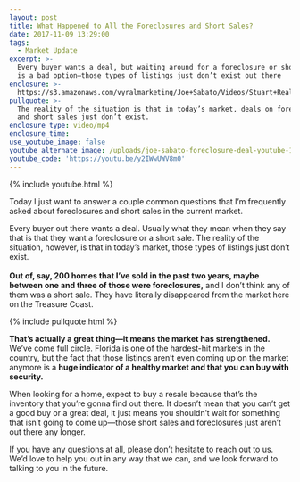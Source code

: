 ```yaml
---
layout: post
title: What Happened to All the Foreclosures and Short Sales?
date: 2017-11-09 13:29:00
tags:
  - Market Update
excerpt: >-
  Every buyer wants a deal, but waiting around for a foreclosure or short sale
  is a bad option—those types of listings just don’t exist out there
enclosure: >-
  https://s3.amazonaws.com/vyralmarketing/Joe+Sabato/Videos/Stuart+Real+Estate+Agent-+The+Disappearing+Deal-+Foreclosure+Sales+Are+Gone.mp4
pullquote: >-
  The reality of the situation is that in today’s market, deals on foreclosures
  and short sales just don’t exist.
enclosure_type: video/mp4
enclosure_time:
use_youtube_image: false
youtube_alternate_image: /uploads/joe-sabato-foreclosure-deal-youtube-1.jpg
youtube_code: 'https://youtu.be/y2IWwUWV8m0'
---
```



{% include youtube.html %}

Today I just want to answer a couple common questions that I’m frequently asked about foreclosures and short sales in the current market.

Every buyer out there wants a deal. Usually what they mean when they say that is that they want a foreclosure or a short sale. The reality of the situation, however, is that in today’s market, those types of listings just don’t exist.<br><br>**Out of, say, 200 homes that I’ve sold in the past two years, maybe between one and three of those were foreclosures,** and I don’t think any of them was a short sale. They have literally disappeared from the market here on the Treasure Coast.

{% include pullquote.html %}

**That’s actually a great thing—it means the market has strengthened.** We’ve come full circle. Florida is one of the hardest-hit markets in the country, but the fact that those listings aren’t even coming up on the market anymore is a **huge indicator of a healthy market and that you can buy with security.**

When looking for a home, expect to buy a resale because that’s the inventory that you’re gonna find out there. It doesn’t mean that you can’t get a good buy or a great deal, it just means you shouldn’t wait for something that isn’t going to come up—those short sales and foreclosures just aren’t out there any longer.

If you have any questions at all, please don’t hesitate to reach out to us. We’d love to help you out in any way that we can, and we look forward to talking to you in the future.